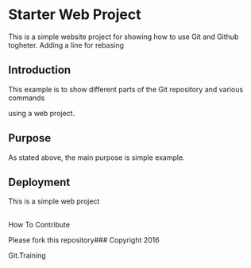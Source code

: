 # Starter Web Project

This is a simple website project
for showing how to use Git and Github togheter. Adding a line for rebasing


## Introduction


This example is to show different
parts
 of the Git repository and various commands

using a web project.




## Purpose


As stated above, the main purpose is simple example.


## Deployment


This is a simple web project


##
 How To Contribute



 Please fork this repository### Copyright 2016 


Git.Training
